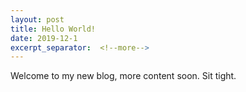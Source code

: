 ```yaml
---
layout: post
title: Hello World!
date: 2019-12-1
excerpt_separator:  <!--more-->
---
```


Welcome to my new blog, more content soon. Sit tight.
